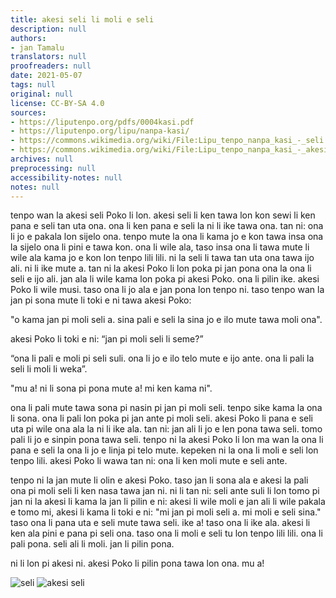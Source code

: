 ```yaml
---
title: akesi seli li moli e seli
description: null
authors:
- jan Tamalu
translators: null
proofreaders: null
date: 2021-05-07
tags: null
original: null
license: CC-BY-SA 4.0
sources:
- https://liputenpo.org/pdfs/0004kasi.pdf
- https://liputenpo.org/lipu/nanpa-kasi/
- https://commons.wikimedia.org/wiki/File:Lipu_tenpo_nanpa_kasi_-_seli.png
- https://commons.wikimedia.org/wiki/File:Lipu_tenpo_nanpa_kasi_-_akesi_seli.png
archives: null
preprocessing: null
accessibility-notes: null
notes: null
---
```


tenpo wan la akesi seli Poko li lon. akesi seli li ken tawa lon kon sewi li ken pana e seli tan uta ona. ona li ken pana e seli la ni li ike tawa ona. tan ni: ona li jo e pakala lon sijelo ona. tenpo mute la ona li kama jo e kon tawa insa ona la sijelo ona li pini e tawa kon. ona li wile ala, taso insa ona li tawa mute li wile ala kama jo e kon lon tenpo lili lili. ni la seli li tawa tan uta ona tawa ijo ali. ni li ike mute a. tan ni la akesi Poko li lon poka pi jan pona ona la ona li seli e ijo ali. jan ala li wile kama lon poka pi akesi Poko. ona li pilin ike. akesi Poko li wile musi. taso ona li jo ala e jan pona lon tenpo ni. taso tenpo wan la jan pi sona mute li toki e ni tawa akesi Poko:

"o kama jan pi moli seli a. sina pali e seli la sina jo e ilo mute tawa moli ona".

akesi Poko li toki e ni: “jan pi moli seli li seme?”

“ona li pali e moli pi seli suli. ona li jo e ilo telo mute e ijo ante. ona li pali la seli li moli li weka”.

"mu a! ni li sona pi pona mute a! mi ken kama ni".

ona li pali mute tawa sona pi nasin pi jan pi moli seli. tenpo sike kama la ona li sona. ona li pali lon poka pi jan ante pi moli seli. akesi Poko li pana e seli uta pi wile ona ala la ni li ike ala. tan ni: jan ali li jo e len pona tawa seli. tomo pali li jo e sinpin pona tawa seli. tenpo ni la akesi Poko li lon ma wan la ona li pana e seli la ona li jo e linja pi telo mute. kepeken ni la ona li moli e seli lon tenpo lili. akesi Poko li wawa tan ni: ona li ken moli mute e seli ante.

tenpo ni la jan mute li olin e akesi Poko. taso jan li sona ala e akesi la pali ona pi moli seli li ken nasa tawa jan ni. ni li tan ni: seli ante suli li lon tomo pi jan ni la akesi li kama la jan li pilin e ni: akesi li wile moli e jan ali li wile pakala e tomo mi, akesi li kama li toki e ni: "mi jan pi moli seli a. mi moli e seli sina." taso ona li pana uta e seli mute tawa seli. ike a! taso ona li ike ala. akesi li ken ala pini e pana pi seli ona. taso ona li moli e seli tu lon tenpo lili lili. ona li pali pona. seli ali li moli. jan li pilin pona.

ni li lon pi akesi ni. akesi Poko li pilin pona tawa lon ona. mu a!

![seli](https://upload.wikimedia.org/wikipedia/commons/1/15/Lipu_tenpo_nanpa_kasi_-_seli.png)
![akesi seli](https://upload.wikimedia.org/wikipedia/commons/3/3e/Lipu_tenpo_nanpa_kasi_-_akesi_seli.png)